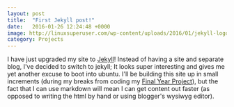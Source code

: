 ```yaml
---
layout: post
title:  "First Jekyll post!"
date:   2016-01-26 12:24:48 +0000
image: http://linuxsuperuser.com/wp-content/uploads/2016/01/jekyll-logo.png
category: Projects
---
```

<!-- excerpt -->
I have just upgraded my site to [Jekyll][jekyll-home]!
Instead of having a site and separate blog, I've decided to switch to jekyll; It looks super interesting and gives me yet another excuse to boot into ubuntu.
I'll be building this site up in small increments (during my breaks from coding my [Final Year Project][fyp-gh]), but the fact that I can use markdown will mean I can get content out faster (as opposed to writing the html by hand or using blogger's wysiwyg editor).

[fyp-gh]: https://github.com/Not0nFire/FinalYearProject
[jekyll-home]: http://jekyllrb.com
